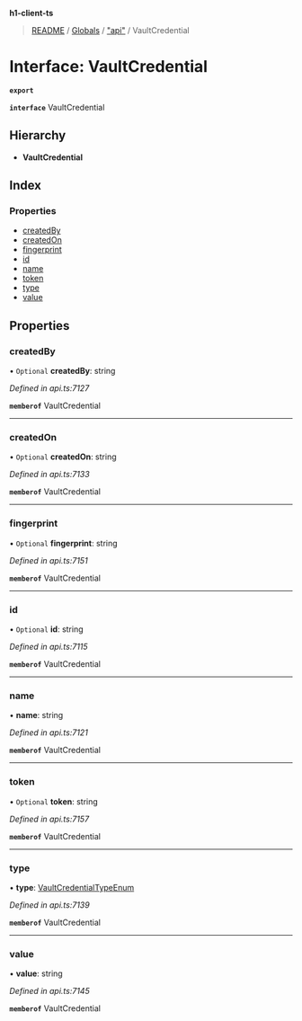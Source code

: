 **h1-client-ts**

> [README](../README.md) / [Globals](../globals.md) / ["api"](../modules/_api_.md) / VaultCredential

# Interface: VaultCredential

**`export`** 

**`interface`** VaultCredential

## Hierarchy

* **VaultCredential**

## Index

### Properties

* [createdBy](_api_.vaultcredential.md#createdby)
* [createdOn](_api_.vaultcredential.md#createdon)
* [fingerprint](_api_.vaultcredential.md#fingerprint)
* [id](_api_.vaultcredential.md#id)
* [name](_api_.vaultcredential.md#name)
* [token](_api_.vaultcredential.md#token)
* [type](_api_.vaultcredential.md#type)
* [value](_api_.vaultcredential.md#value)

## Properties

### createdBy

• `Optional` **createdBy**: string

*Defined in api.ts:7127*

**`memberof`** VaultCredential

___

### createdOn

• `Optional` **createdOn**: string

*Defined in api.ts:7133*

**`memberof`** VaultCredential

___

### fingerprint

• `Optional` **fingerprint**: string

*Defined in api.ts:7151*

**`memberof`** VaultCredential

___

### id

• `Optional` **id**: string

*Defined in api.ts:7115*

**`memberof`** VaultCredential

___

### name

•  **name**: string

*Defined in api.ts:7121*

**`memberof`** VaultCredential

___

### token

• `Optional` **token**: string

*Defined in api.ts:7157*

**`memberof`** VaultCredential

___

### type

•  **type**: [VaultCredentialTypeEnum](../enums/_api_.vaultcredentialtypeenum.md)

*Defined in api.ts:7139*

**`memberof`** VaultCredential

___

### value

•  **value**: string

*Defined in api.ts:7145*

**`memberof`** VaultCredential

